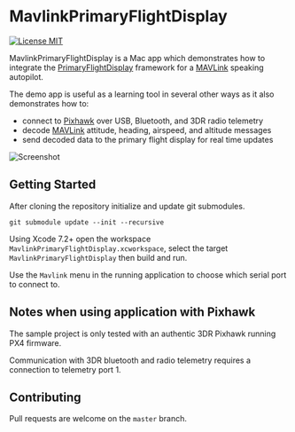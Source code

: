 # MavlinkPrimaryFlightDisplay

[![License MIT](https://img.shields.io/badge/license-MIT-blue.svg?style=flat-square)](https://github.com/kouky/MavlinkPrimaryFlightDisplay/blob/master/LICENSE)


MavlinkPrimaryFlightDisplay is a Mac app which demonstrates how to integrate the [PrimaryFlightDisplay](https://github.com/kouky/PrimaryFlightDisplay) framework for a [MAVLink](http://qgroundcontrol.org/mavlink/start) speaking autopilot.

The demo app is useful as a learning tool in several other ways as it also demonstrates how to:
- connect to [Pixhawk](https://pixhawk.org/modules/pixhawk) over USB, Bluetooth, and 3DR radio telemetry
- decode [MAVLink](http://qgroundcontrol.org/mavlink/start) attitude, heading, airspeed, and altitude messages
- send decoded data to the primary flight display for real time updates


![Screenshot](http://kouky.org/assets/primary-flight-display/alternative-screenshot.png)

## Getting Started

After cloning the repository initialize and update git submodules.

    git submodule update --init --recursive

Using Xcode 7.2+ open the workspace `MavlinkPrimaryFlightDisplay.xcworkspace`, select the target `MavlinkPrimaryFlightDisplay` then build and run.

Use the `Mavlink` menu in the running application to choose which serial port to connect to.

## Notes when using application with Pixhawk

The sample project is only tested with an authentic 3DR Pixhawk running PX4 firmware.

Communication with 3DR bluetooth and radio telemetry requires a connection to telemetry port 1.

## Contributing

Pull requests are welcome on the `master` branch.
